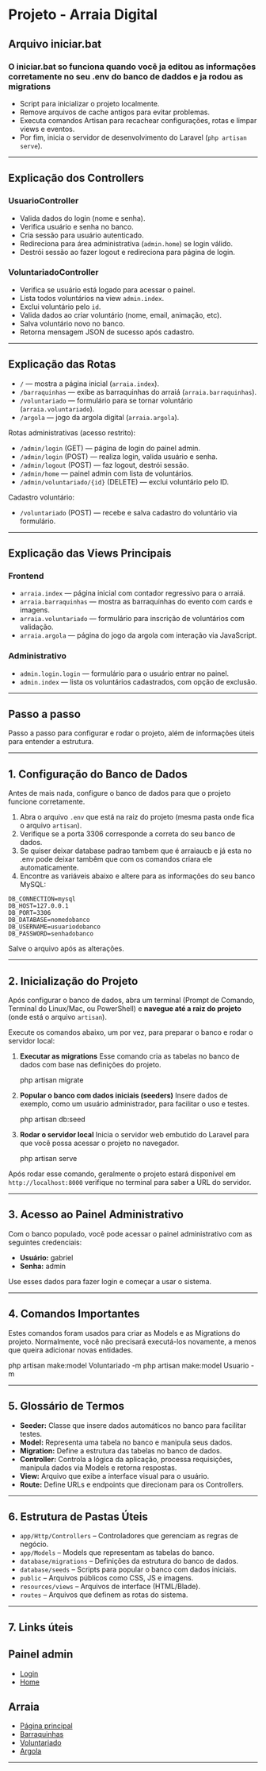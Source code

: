 
# Projeto - Arraia Digital

## Arquivo iniciar.bat
### O iniciar.bat so funciona quando você ja editou as informações corretamente no seu .env do banco de daddos e ja rodou as migrations

- Script para inicializar o projeto localmente.
- Remove arquivos de cache antigos para evitar problemas.
- Executa comandos Artisan para recachear configurações, rotas e limpar views e eventos.
- Por fim, inicia o servidor de desenvolvimento do Laravel (`php artisan serve`).

---

## Explicação dos Controllers

### UsuarioController

- Valida dados do login (nome e senha).
- Verifica usuário e senha no banco.
- Cria sessão para usuário autenticado.
- Redireciona para área administrativa (`admin.home`) se login válido.
- Destrói sessão ao fazer logout e redireciona para página de login.

### VoluntariadoController

- Verifica se usuário está logado para acessar o painel.
- Lista todos voluntários na view `admin.index`.
- Exclui voluntário pelo `id`.
- Valida dados ao criar voluntário (nome, email, animação, etc).
- Salva voluntário novo no banco.
- Retorna mensagem JSON de sucesso após cadastro.

---

## Explicação das Rotas

- `/` — mostra a página inicial (`arraia.index`).
- `/barraquinhas` — exibe as barraquinhas do arraiá (`arraia.barraquinhas`).
- `/voluntariado` — formulário para se tornar voluntário (`arraia.voluntariado`).
- `/argola` — jogo da argola digital (`arraia.argola`).

Rotas administrativas (acesso restrito):

- `/admin/login` (GET) — página de login do painel admin.
- `/admin/login` (POST) — realiza login, valida usuário e senha.
- `/admin/logout` (POST) — faz logout, destrói sessão.
- `/admin/home` — painel admin com lista de voluntários.
- `/admin/voluntariado/{id}` (DELETE) — exclui voluntário pelo ID.

Cadastro voluntário:

- `/voluntariado` (POST) — recebe e salva cadastro do voluntário via formulário.

---

## Explicação das Views Principais

### Frontend

- `arraia.index` — página inicial com contador regressivo para o arraiá.
- `arraia.barraquinhas` — mostra as barraquinhas do evento com cards e imagens.
- `arraia.voluntariado` — formulário para inscrição de voluntários com validação.
- `arraia.argola` — página do jogo da argola com interação via JavaScript.

### Administrativo

- `admin.login.login` — formulário para o usuário entrar no painel.
- `admin.index` — lista os voluntários cadastrados, com opção de exclusão.

---

## Passo a passo

Passo a passo para configurar e rodar o projeto, além de informações úteis para entender a estrutura.

---

## 1. Configuração do Banco de Dados

Antes de mais nada, configure o banco de dados para que o projeto funcione corretamente.

1. Abra o arquivo `.env` que está na raiz do projeto (mesma pasta onde fica o arquivo `artisan`).
2. Verifique se a porta 3306 corresponde a correta do seu banco de dados.
4. Se quiser deixar database padrao tambem que é arraiaucb e já esta no .env pode deixar tambêm que com os comandos criara ele automaticamente.
3. Encontre as variáveis abaixo e altere para as informações do seu banco MySQL:

```env
DB_CONNECTION=mysql
DB_HOST=127.0.0.1
DB_PORT=3306
DB_DATABASE=nomedobanco
DB_USERNAME=usuariodobanco
DB_PASSWORD=senhadobanco
```

Salve o arquivo após as alterações.

---

## 2. Inicialização do Projeto

Após configurar o banco de dados, abra um terminal (Prompt de Comando, Terminal do Linux/Mac, ou PowerShell) e **navegue até a raiz do projeto** (onde está o arquivo `artisan`).

Execute os comandos abaixo, um por vez, para preparar o banco e rodar o servidor local:

1. **Executar as migrations**
   Esse comando cria as tabelas no banco de dados com base nas definições do projeto.

   php artisan migrate

2. **Popular o banco com dados iniciais (seeders)**
   Insere dados de exemplo, como um usuário administrador, para facilitar o uso e testes.

   php artisan db:seed

3. **Rodar o servidor local**
   Inicia o servidor web embutido do Laravel para que você possa acessar o projeto no navegador.

   php artisan serve

Após rodar esse comando, geralmente o projeto estará disponível em `http://localhost:8000` verifique no terminal para saber a URL do servidor.

---

## 3. Acesso ao Painel Administrativo

Com o banco populado, você pode acessar o painel administrativo com as seguintes credenciais:

- **Usuário:** gabriel
- **Senha:** admin

Use esses dados para fazer login e começar a usar o sistema.

---

## 4. Comandos Importantes

Estes comandos foram usados para criar as Models e as Migrations do projeto. Normalmente, você não precisará executá-los novamente, a menos que queira adicionar novas entidades.

php artisan make:model Voluntariado -m
php artisan make:model Usuario -m

---

## 5. Glossário de Termos

- **Seeder:** Classe que insere dados automáticos no banco para facilitar testes.
- **Model:** Representa uma tabela no banco e manipula seus dados.
- **Migration:** Define a estrutura das tabelas no banco de dados.
- **Controller:** Controla a lógica da aplicação, processa requisições, manipula dados via Models e retorna respostas.
- **View:** Arquivo que exibe a interface visual para o usuário.
- **Route:** Define URLs e endpoints que direcionam para os Controllers.

---

## 6. Estrutura de Pastas Úteis

- `app/Http/Controllers` – Controladores que gerenciam as regras de negócio.
- `app/Models` – Models que representam as tabelas do banco.
- `database/migrations` – Definições da estrutura do banco de dados.
- `database/seeds` – Scripts para popular o banco com dados iniciais.
- `public` – Arquivos públicos como CSS, JS e imagens.
- `resources/views` – Arquivos de interface (HTML/Blade).
- `routes` – Arquivos que definem as rotas do sistema.

---

## 7. Links úteis

## Painel admin
- [Login](http://127.0.0.1:8000/admin/login)
- [Home](http://127.0.0.1:8000/admin/home)

## Arraia
- [Página principal](http://127.0.0.1:8000/)
- [Barraquinhas](http://127.0.0.1:8000/barraquinhas)
- [Voluntariado](http://127.0.0.1:8000/voluntariado)
- [Argola](http://127.0.0.1:8000/argola)

---

